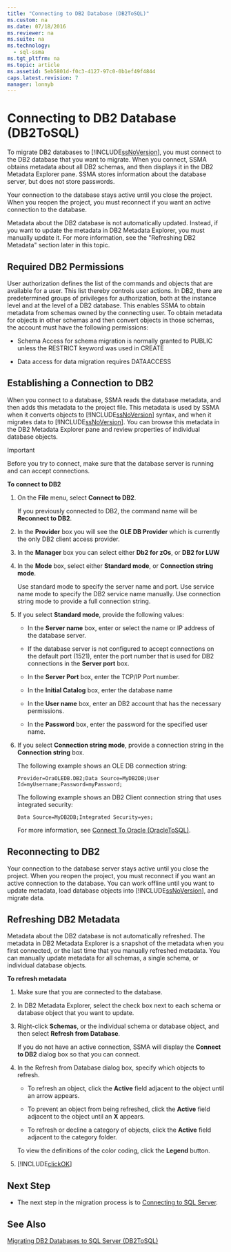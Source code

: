 ```yaml
---
title: "Connecting to DB2 Database (DB2ToSQL)"
ms.custom: na
ms.date: 07/18/2016
ms.reviewer: na
ms.suite: na
ms.technology: 
  - sql-ssma
ms.tgt_pltfrm: na
ms.topic: article
ms.assetid: 5eb5801d-f0c3-4127-97c0-0b1ef49f4844
caps.latest.revision: 7
manager: lonnyb
---
```

# Connecting to DB2 Database (DB2ToSQL)
To migrate DB2 databases to [!INCLUDE[ssNoVersion](../content/includes/ssNoVersion_md.md)], you must connect to the DB2 database that you want to migrate. When you connect, SSMA obtains metadata about all DB2 schemas, and then displays it in the DB2 Metadata Explorer pane. SSMA stores information about the database server, but does not store passwords.  
  
Your connection to the database stays active until you close the project. When you reopen the project, you must reconnect if you want an active connection to the database.  
  
Metadata about the DB2 database is not automatically updated. Instead, if you want to update the metadata in DB2 Metadata Explorer, you must manually update it. For more information, see the "Refreshing DB2 Metadata" section later in this topic.  
  
## Required DB2 Permissions  
User authorization defines the list of the commands and objects that are available for a user. This list thereby controls user actions. In DB2, there are predetermined groups of privileges for authorization, both at the instance level and at the level of a DB2 database. This enables SSMA to obtain metadata from schemas owned by the connecting user. To obtain metadata for objects in other schemas and then convert objects in those schemas, the account must have the following permissions:  
  
-   Schema Access for schema migration is normally granted to PUBLIC unless the RESTRICT keyword was used in CREATE  
  
-   Data access for data migration requires DATAACCESS  
  
## Establishing a Connection to DB2  
When you connect to a database, SSMA reads the database metadata, and then adds this metadata to the project file. This metadata is used by SSMA when it converts objects to [!INCLUDE[ssNoVersion](../content/includes/ssNoVersion_md.md)] syntax, and when it migrates data to [!INCLUDE[ssNoVersion](../content/includes/ssNoVersion_md.md)]. You can browse this metadata in the DB2 Metadata Explorer pane and review properties of individual database objects.  
  
> [!IMPORTANT]  
> Before you try to connect, make sure that the database server is running and can accept connections.  
  
**To connect to DB2**  
  
1.  On the **File** menu, select **Connect to DB2**.  
  
    If you previously connected to DB2, the command name will be **Reconnect to DB2**.  
  
2.  In the **Provider** box you will see the **OLE DB Provider** which is currently the only DB2 client access provider.  
  
3.  In the **Manager** box you can select either **Db2 for zOs**, or **DB2 for LUW**  
  
4.  In the **Mode** box, select either **Standard mode**, or **Connection string mode**.  
  
    Use standard mode to specify the server name and port. Use service name mode to specify the DB2 service name manually. Use connection string mode to provide a full connection string.  
  
5.  If you select **Standard mode**, provide the following values:  
  
    -   In the **Server name** box, enter or select the name or IP address of the database server.  
  
    -   If the database server is not configured to accept connections on the default port (1521), enter the port number that is used for DB2 connections in the **Server port** box.  
  
    -   In the **Server Port** box, enter the TCP/IP Port number.  
  
    -   In the **Initial Catalog** box, enter the database name  
  
    -   In the **User name** box, enter an DB2 account that has the necessary permissions.  
  
    -   In the **Password** box, enter the password for the specified user name.  
  
6.  If you select **Connection string mode**, provide a connection string in the **Connection string** box.  
  
    The following example shows an OLE DB connection string:  
  
    `Provider=OraOLEDB.DB2;Data Source=MyDB2DB;User Id=myUsername;Password=myPassword;`  
  
    The following example shows an DB2 Client connection string that uses integrated security:  
  
    `Data Source=MyDB2DB;Integrated Security=yes;`  
  
    For more information, see [Connect To Oracle &#40;OracleToSQL&#41;](../content/Connect-To-Oracle--OracleToSQL-.md).  
  
## Reconnecting to DB2  
Your connection to the database server stays active until you close the project. When you reopen the project, you must reconnect if you want an active connection to the database. You can work offline until you want to update metadata, load database objects into [!INCLUDE[ssNoVersion](../content/includes/ssNoVersion_md.md)], and migrate data.  
  
## Refreshing DB2 Metadata  
Metadata about the DB2 database is not automatically refreshed. The metadata in DB2 Metadata Explorer is a snapshot of the metadata when you first connected, or the last time that you manually refreshed metadata. You can manually update metadata for all schemas, a single schema, or individual database objects.  
  
**To refresh metadata**  
  
1.  Make sure that you are connected to the database.  
  
2.  In DB2 Metadata Explorer, select the check box next to each schema or database object that you want to update.  
  
3.  Right-click **Schemas**, or the individual schema or database object, and then select **Refresh from Database**.  
  
    If you do not have an active connection, SSMA will display the **Connect to DB2** dialog box so that you can connect.  
  
4.  In the Refresh from Database dialog box, specify which objects to refresh.  
  
    -   To refresh an object, click the **Active** field adjacent to the object until an arrow appears.  
  
    -   To prevent an object from being refreshed, click the **Active** field adjacent to the object until an **X** appears.  
  
    -   To refresh or decline a category of objects, click the **Active** field adjacent to the category folder.  
  
    To view the definitions of the color coding, click the **Legend** button.  
  
5.  [!INCLUDE[clickOK](../content/includes/clickOK_md.md)]  
  
## Next Step  
  
-   The next step in the migration process is to [Connecting to SQL Server](assetId:///b59803cb-3cc6-41cc-8553-faf90851410e).  
  
## See Also  
[Migrating DB2 Databases to SQL Server &#40;DB2ToSQL&#41;](../content/Migrating-DB2-Databases-to-SQL-Server--DB2ToSQL-.md)  
  
